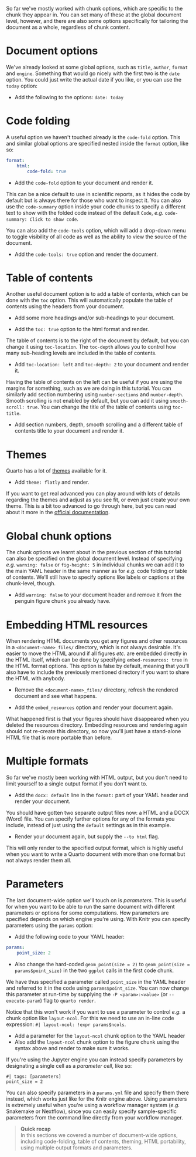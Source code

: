 So far we've mostly worked with chunk options, which are specific to the chunk
they appear in. You can set many of these at the global document level, however,
and there are also some options specifically for tailoring the document as a
whole, regardless of chunk content.

# Document options

We've already looked at some global options, such as `title`, `author`, `format`
and `engine`. Something that would go nicely with the first two is the `date`
option. You could just write the actual date if you like, or you can use the
`today` option:

 * Add the following to the options: `date: today`

# Code folding

A useful option we haven't touched already is the `code-fold` option. This and
similar global options are specified nested inside the `format` option, like so:

```yaml
format:
    html:
        code-fold: true
```

 * Add the `code-fold` option to your document and render it.

This can be a nice default to use in scientific reports, as it hides the code by
default but is always there for those who want to inspect it. You can also use
the `code-summary` option inside your code chunks to specify a different text to show with the folded
code instead of the default `Code`, *e.g.* `code-summary: Click to show code`.

You can also add the `code-tools` option, which will add a drop-down menu to
toggle visibility of all code as well as the ability to view the source of the
document.

 * Add the `code-tools: true` option and render the document.

# Table of contents

Another useful document option is to add a table of contents, which can be done
with the `toc` option. This will automatically populate the table of contents
using the headers from your document.

 * Add some more headings and/or sub-headings to your document.

 * Add the `toc: true` option to the html format and render.

The table of contents is to the right of the document by default, but you can
change it using `toc-location`. The `toc-depth` allows you to control how many
sub-heading levels are included in the table of contents.

 * Add `toc-location: left` and `toc-depth: 2` to your document and render it.

Having the table of contents on the left can be useful if you are using the
margins for something, such as we are doing in this tutorial. You can similarly
add section numbering using `number-sections` and `number-depth`. Smooth
scrolling is not enabled by default, but you can add it using `smooth-scroll:
true`. You can change the title of the table of contents using `toc-title`.

 * Add section numbers, depth, smooth scrolling and a different table of contents
  title to your document and render it.

# Themes

Quarto has a lot of [themes](https://bootswatch.com/) available for it.

 * Add `theme: flatly` and render.

If you want to get real advanced you can play around with lots of details
regarding the themes and adjust as you see fit, or even just create your own
theme. This is a bit too advanced to go through here, but you can read about it
more in the [official documentation](https://quarto.org/docs/output-formats/html-themes.html).

# Global chunk options

The chunk options we learnt about in the previous section of this tutorial can
also be specified on the global document level. Instead of specifying *e.g.*
`warning: false` or `fig-height: 5` in individual chunks we can add it to the
main YAML header in the same manner as for *e.g.* code folding or table of
contents. We'll still have to specify options like labels or captions at the
chunk-level, though.

 * Add `warning: false` to your document header and remove it from the penguin
  figure chunk you already have.

# Embedding HTML resources

When rendering HTML documents you get any figures and other resources in a
`<document-name>_files/` directory, which is not always desirable. It's easier
to move the HTML around if all figures *etc.* are embedded directly in the HTML
itself, which can be done by specifying `embed-resources: true` in the HTML
format options. This option is false by default, meaning that you'll also have
to include the previously mentioned directory if you want to share the HTML with
anybody.

 * Remove the `<document-name>_files/` directory, refresh the rendered document
  and see what happens.

 * Add the `embed_resources` option and render your document again.

What happened first is that your figures should have disappeared when you
deleted the resources directory. Embedding resources and rendering again should
not re-create this directory, so now you'll just have a stand-alone HTML file
that is more portable than before.

# Multiple formats

So far we've mostly been working with HTML output, but you don't need to limit
yourself to a single output format if you don't want to.

 * Add the `docx: default` line in the `format:` part of your YAML header and
   render your document.

You should have gotten two separate output files now: a HTML and a DOCX (Word)
file. You can specify further options for any of the formats you include,
instead of just using the `default` settings as in this example.

 * Render your document again, but supply the `--to html` flag.

This will only render to the specified output format, which is highly useful
when you want to write a Quarto document with more than one format but not
always render them all.

# Parameters

The last document-wide option we'll touch on is *parameters*. This is useful for
when you want to be able to run the same document with different parameters or
options for some computations. How parameters are specified depends on which
engine you're using. With Knitr you can specify parameters using the `params`
option:

 * Add the following code to your YAML header:

```yaml
params:
    point_size: 2
```

 * Also change the hard-coded `geom_point(size = 2)` to `geom_point(size =
   params$point_size)` in the two `ggplot` calls in the first code chunk.

We have thus specified a parameter called `point_size` in the YAML header and
referred to it in the code using `params$point_size`. You can now change this
parameter at run-time by supplying the `-P <param>:<value>` (or `--execute-param`)
flag to `quarto render`.

Notice that this won't work if you want to use a parameter to control *e.g.* a
chunk option like `layout-ncol`. For this we need to use an in-line code
expression: `#| layout-ncol: !expr params$ncols`.

 * Add a parameter for the `layout-ncol` chunk option to the YAML header
 * Also add the `layout-ncol` chunk option to the figure chunk using the syntax 
 above and render to make sure it works.

If you're using the Jupyter engine you can instead specify parameters by
designating a single cell as a *parameter cell*, like so:

```{python}
#| tags: [parameters]
point_size = 2
```

You can also specify parameters in a `params.yml` file and specify them there
instead, which works just like for the Knitr engine above. Using parameters is
extremely useful when you're using a workflow manager system (*e.g.* Snakemake
or Nextflow), since you can easily specify sample-specific parameters from the
command line directly from your workflow manager.

> **Quick recap** <br>
> In this sections we covered a number of document-wide options, including
> code-folding, table of contents, theming, HTML portability, using multiple
> output formats and parameters.

